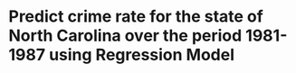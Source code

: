 # Predict crime rate for the state of North Carolina over the period 1981-1987 using Regression Model 
